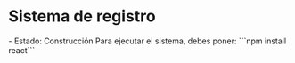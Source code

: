 <h1>Sistema de registro</h1>
- Estado: Construcción
Para ejecutar el sistema, debes poner:
  ```npm install react```
